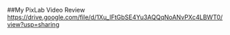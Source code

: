 ##My PixLab Video Review
https://drive.google.com/file/d/1Xu_IFtGbSE4Yu3AQQqNoANvPXc4LBWT0/view?usp=sharing
